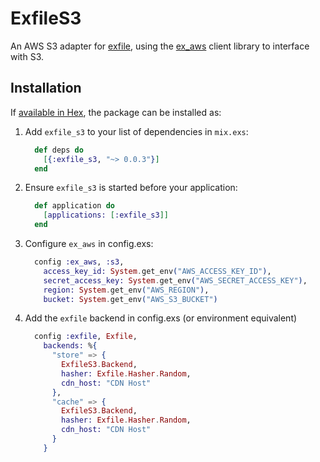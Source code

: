 # ExfileS3

An AWS S3 adapter for [exfile](https://github.com/keichan34/exfile), using the [ex_aws](https://github.com/CargoSense/ex_aws) client library to interface with S3.

## Installation

If [available in Hex](https://hex.pm/docs/publish), the package can be installed as:

  1. Add `exfile_s3` to your list of dependencies in `mix.exs`:

      ```elixir
        def deps do
          [{:exfile_s3, "~> 0.0.3"}]
        end
      ```
  2. Ensure `exfile_s3` is started before your application:

      ```elixir
        def application do
          [applications: [:exfile_s3]]
        end
      ```

  3. Configure `ex_aws` in config.exs:

      ```elixir
        config :ex_aws, :s3,
          access_key_id: System.get_env("AWS_ACCESS_KEY_ID"),
          secret_access_key: System.get_env("AWS_SECRET_ACCESS_KEY"),
          region: System.get_env("AWS_REGION"),
          bucket: System.get_env("AWS_S3_BUCKET")
      ```

  4. Add the `exfile` backend in config.exs (or environment equivalent)

      ```elixir
        config :exfile, Exfile,
          backends: %{
            "store" => {
              ExfileS3.Backend,
              hasher: Exfile.Hasher.Random,
              cdn_host: "CDN Host"
            },
            "cache" => {
              ExfileS3.Backend,
              hasher: Exfile.Hasher.Random,
              cdn_host: "CDN Host"
            }
          }
      ```
